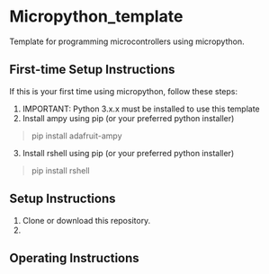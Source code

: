 # Micropython_template
Template for programming microcontrollers using micropython.

## First-time Setup Instructions
If this is your first time using micropython, follow these steps:
1) IMPORTANT: Python 3.x.x must be installed to use this template
2) Install ampy using pip (or your preferred python installer)
> pip install adafruit-ampy
3) Install rshell using pip (or your preferred python installer)
> pip install rshell

## Setup Instructions
1) Clone or download this repository.
2) 

## Operating Instructions
